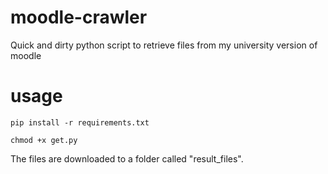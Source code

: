 # moodle-crawler
Quick and dirty python script to retrieve files from my university version of moodle

# usage
   ```
   pip install -r requirements.txt
   
   chmod +x get.py
   ```
   
The files are downloaded to a folder called "result_files".
